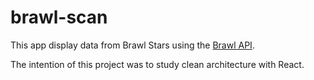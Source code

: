 # brawl-scan

This app display data from Brawl Stars using the [Brawl API](https://brawlapi.com/#/).

The intention of this project was to study clean architecture with React.
